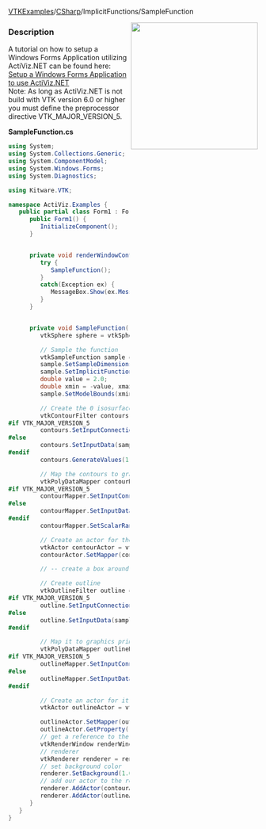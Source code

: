 [VTKExamples](Home)/[CSharp](CSharp)/ImplicitFunctions/SampleFunction

<img align="right" src="https://github.com/lorensen/VTKExamples/raw/master/Testing/Baseline/ImplicitFunctions/TestSampleFunction.png" width="256" />

### Description
A tutorial on how to setup a Windows Forms Application utilizing ActiViz.NET can be found here: [Setup a Windows Forms Application to use ActiViz.NET](http://www.vtk.org/Wiki/VTK/CSharp/ActiViz.NET)<br />
Note: As long as ActiViz.NET is not build with VTK version 6.0 or higher you must define the preprocessor directive VTK_MAJOR_VERSION_5.

**SampleFunction.cs**
```csharp
using System;
using System.Collections.Generic;
using System.ComponentModel;
using System.Windows.Forms;
using System.Diagnostics;

using Kitware.VTK;

namespace ActiViz.Examples {
   public partial class Form1 : Form {
      public Form1() {
         InitializeComponent();
      }


      private void renderWindowControl1_Load(object sender, EventArgs e) {
         try {
            SampleFunction();
         }
         catch(Exception ex) {
            MessageBox.Show(ex.Message, "Exception", MessageBoxButtons.OK);
         }
      }


      private void SampleFunction() {
         vtkSphere sphere = vtkSphere.New();

         // Sample the function
         vtkSampleFunction sample = vtkSampleFunction.New();
         sample.SetSampleDimensions(50, 50, 50);
         sample.SetImplicitFunction(sphere);
         double value = 2.0;
         double xmin = -value, xmax = value, ymin = -value, ymax = value, zmin = -value, zmax = value;
         sample.SetModelBounds(xmin, xmax, ymin, ymax, zmin, zmax);

         // Create the 0 isosurface
         vtkContourFilter contours = vtkContourFilter.New();
#if VTK_MAJOR_VERSION_5
         contours.SetInputConnection(sample.GetOutputPort());
#else
         contours.SetInputData(sample);
#endif
         contours.GenerateValues(1, 1, 1);

         // Map the contours to graphical primitives
         vtkPolyDataMapper contourMapper = vtkPolyDataMapper.New();
#if VTK_MAJOR_VERSION_5
         contourMapper.SetInputConnection(contours.GetOutputPort());
#else
         contourMapper.SetInputData(contours);
#endif
         contourMapper.SetScalarRange(0.0, 1.2);

         // Create an actor for the contours
         vtkActor contourActor = vtkActor.New();
         contourActor.SetMapper(contourMapper);

         // -- create a box around the function to indicate the sampling volume --

         // Create outline
         vtkOutlineFilter outline = vtkOutlineFilter.New();
#if VTK_MAJOR_VERSION_5
         outline.SetInputConnection(sample.GetOutputPort());
#else
         outline.SetInputData(sample);
#endif

         // Map it to graphics primitives
         vtkPolyDataMapper outlineMapper = vtkPolyDataMapper.New();
#if VTK_MAJOR_VERSION_5
         outlineMapper.SetInputConnection(outline.GetOutputPort());
#else
         outlineMapper.SetInputData(outline);
#endif

         // Create an actor for it
         vtkActor outlineActor = vtkActor.New();

         outlineActor.SetMapper(outlineMapper);
         outlineActor.GetProperty().SetColor(0, 0, 0);
         // get a reference to the renderwindow of our renderWindowControl1
         vtkRenderWindow renderWindow = renderWindowControl1.RenderWindow;
         // renderer
         vtkRenderer renderer = renderWindow.GetRenderers().GetFirstRenderer();
         // set background color
         renderer.SetBackground(1.0, 1.0, 1.0);
         // add our actor to the renderer
         renderer.AddActor(contourActor);
         renderer.AddActor(outlineActor);
      }
   }
}
```
